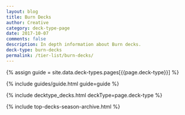 ```yaml
---
layout: blog
title: Burn Decks
author: Creative
category: deck-type-page
date: 2017-10-07
comments: false
description: In depth information about Burn decks.
deck-type: burn-decks
permalink: /tier-list/burn-decks/
---
```


{% assign guide = site.data.deck-types.pages[{{page.deck-type}}] %}

{% include guides/guide.html guide=guide %}

{% include decktype_decks.html deckType=page.deck-type %}

{% include top-decks-season-archive.html %}